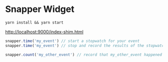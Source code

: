 # Snapper Widget

```
yarn install && yarn start
```

[http://localhost:9000/index-shim.html](http://localhost:9000/index-shim.html)

```javascript
snapper.time('my_event') // start a stopwatch for your event
snapper.time('my_event') // stop and record the results of the stopwatch

snapper.count('my_other_event') // record that my_other_event happened
```
